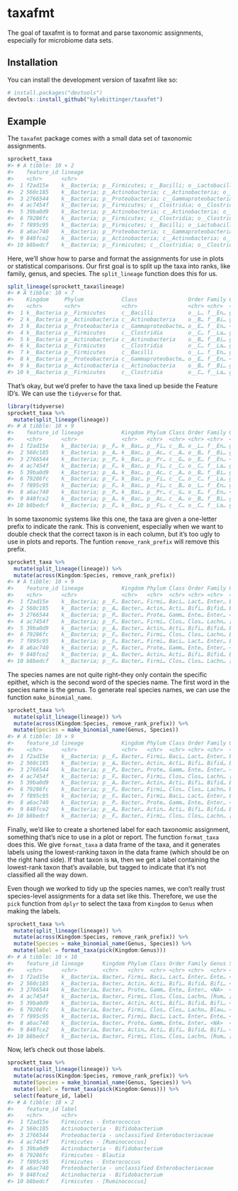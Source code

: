 
<!-- README.md is generated from README.Rmd. Please edit that file -->

# taxafmt

<!-- badges: start -->
<!-- badges: end -->

The goal of taxafmt is to format and parse taxonomic assignments,
especially for microbiome data sets.

## Installation

You can install the development version of taxafmt like so:

``` r
# install.packages("devtools")
devtools::install_github("kylebittinger/taxafmt")
```

## Example

The `taxafmt` package comes with a small data set of taxonomic
assignments.

``` r
sprockett_taxa
#> # A tibble: 10 × 2
#>    feature_id lineage                                                           
#>    <chr>      <chr>                                                             
#>  1 f2ad15e    k__Bacteria; p__Firmicutes; c__Bacilli; o__Lactobacillales; f__En…
#>  2 560c185    k__Bacteria; p__Actinobacteria; c__Actinobacteria; o__Bifidobacte…
#>  3 2766544    k__Bacteria; p__Proteobacteria; c__Gammaproteobacteria; o__Entero…
#>  4 ac7454f    k__Bacteria; p__Firmicutes; c__Clostridia; o__Clostridiales; f__L…
#>  5 39ba0d9    k__Bacteria; p__Actinobacteria; c__Actinobacteria; o__Bifidobacte…
#>  6 79286fc    k__Bacteria; p__Firmicutes; c__Clostridia; o__Clostridiales; f__L…
#>  7 f895c95    k__Bacteria; p__Firmicutes; c__Bacilli; o__Lactobacillales; f__En…
#>  8 a6ac740    k__Bacteria; p__Proteobacteria; c__Gammaproteobacteria; o__Entero…
#>  9 848fce2    k__Bacteria; p__Actinobacteria; c__Actinobacteria; o__Bifidobacte…
#> 10 b8bedcf    k__Bacteria; p__Firmicutes; c__Clostridia; o__Clostridiales; f__L…
```

Here, we’ll show how to parse and format the assignments for use in
plots or statistical comparisons. Our first goal is to split up the taxa
into ranks, like family, genus, and species. The `split_lineage`
function does this for us.

``` r
split_lineage(sprockett_taxa$lineage)
#> # A tibble: 10 × 7
#>    Kingdom     Phylum            Class                Order Family Genus Species
#>    <chr>       <chr>             <chr>                <chr> <chr>  <chr> <chr>  
#>  1 k__Bacteria p__Firmicutes     c__Bacilli           o__L… f__En… g__E… <NA>   
#>  2 k__Bacteria p__Actinobacteria c__Actinobacteria    o__B… f__Bi… g__B… <NA>   
#>  3 k__Bacteria p__Proteobacteria c__Gammaproteobacte… o__E… f__En… <NA>  <NA>   
#>  4 k__Bacteria p__Firmicutes     c__Clostridia        o__C… f__La… g__[… s__gna…
#>  5 k__Bacteria p__Actinobacteria c__Actinobacteria    o__B… f__Bi… g__B… <NA>   
#>  6 k__Bacteria p__Firmicutes     c__Clostridia        o__C… f__La… g__B… s__    
#>  7 k__Bacteria p__Firmicutes     c__Bacilli           o__L… f__En… g__E… <NA>   
#>  8 k__Bacteria p__Proteobacteria c__Gammaproteobacte… o__E… f__En… <NA>  <NA>   
#>  9 k__Bacteria p__Actinobacteria c__Actinobacteria    o__B… f__Bi… g__B… <NA>   
#> 10 k__Bacteria p__Firmicutes     c__Clostridia        o__C… f__La… g__[… s__gna…
```

That’s okay, but we’d prefer to have the taxa lined up beside the
Feature ID’s. We can use the `tidyverse` for that.

``` r
library(tidyverse)
sprockett_taxa %>%
  mutate(split_lineage(lineage))
#> # A tibble: 10 × 9
#>    feature_id lineage            Kingdom Phylum Class Order Family Genus Species
#>    <chr>      <chr>              <chr>   <chr>  <chr> <chr> <chr>  <chr> <chr>  
#>  1 f2ad15e    k__Bacteria; p__F… k__Bac… p__Fi… c__B… o__L… f__En… g__E… <NA>   
#>  2 560c185    k__Bacteria; p__A… k__Bac… p__Ac… c__A… o__B… f__Bi… g__B… <NA>   
#>  3 2766544    k__Bacteria; p__P… k__Bac… p__Pr… c__G… o__E… f__En… <NA>  <NA>   
#>  4 ac7454f    k__Bacteria; p__F… k__Bac… p__Fi… c__C… o__C… f__La… g__[… s__gna…
#>  5 39ba0d9    k__Bacteria; p__A… k__Bac… p__Ac… c__A… o__B… f__Bi… g__B… <NA>   
#>  6 79286fc    k__Bacteria; p__F… k__Bac… p__Fi… c__C… o__C… f__La… g__B… s__    
#>  7 f895c95    k__Bacteria; p__F… k__Bac… p__Fi… c__B… o__L… f__En… g__E… <NA>   
#>  8 a6ac740    k__Bacteria; p__P… k__Bac… p__Pr… c__G… o__E… f__En… <NA>  <NA>   
#>  9 848fce2    k__Bacteria; p__A… k__Bac… p__Ac… c__A… o__B… f__Bi… g__B… <NA>   
#> 10 b8bedcf    k__Bacteria; p__F… k__Bac… p__Fi… c__C… o__C… f__La… g__[… s__gna…
```

In some taxonomic systems like this one, the taxa are given a one-letter
prefix to indicate the rank. This is convenient, especially when we want
to double check that the correct taxon is in each column, but it’s too
ugly to use in plots and reports. The funtion `remove_rank_prefix` will
remove this prefix.

``` r
sprockett_taxa %>%
  mutate(split_lineage(lineage)) %>%
  mutate(across(Kingdom:Species, remove_rank_prefix))
#> # A tibble: 10 × 9
#>    feature_id lineage            Kingdom Phylum Class Order Family Genus Species
#>    <chr>      <chr>              <chr>   <chr>  <chr> <chr> <chr>  <chr> <chr>  
#>  1 f2ad15e    k__Bacteria; p__F… Bacter… Firmi… Baci… Lact… Enter… Ente… <NA>   
#>  2 560c185    k__Bacteria; p__A… Bacter… Actin… Acti… Bifi… Bifid… Bifi… <NA>   
#>  3 2766544    k__Bacteria; p__P… Bacter… Prote… Gamm… Ente… Enter… <NA>  <NA>   
#>  4 ac7454f    k__Bacteria; p__F… Bacter… Firmi… Clos… Clos… Lachn… [Rum… gnavus 
#>  5 39ba0d9    k__Bacteria; p__A… Bacter… Actin… Acti… Bifi… Bifid… Bifi… <NA>   
#>  6 79286fc    k__Bacteria; p__F… Bacter… Firmi… Clos… Clos… Lachn… Blau… <NA>   
#>  7 f895c95    k__Bacteria; p__F… Bacter… Firmi… Baci… Lact… Enter… Ente… <NA>   
#>  8 a6ac740    k__Bacteria; p__P… Bacter… Prote… Gamm… Ente… Enter… <NA>  <NA>   
#>  9 848fce2    k__Bacteria; p__A… Bacter… Actin… Acti… Bifi… Bifid… Bifi… <NA>   
#> 10 b8bedcf    k__Bacteria; p__F… Bacter… Firmi… Clos… Clos… Lachn… [Rum… gnavus
```

The species names are not quite right–they only contain the specific
epithet, which is the second word of the species name. The first word in
the species name is the genus. To generate real species names, we can
use the function `make_binomial_name`.

``` r
sprockett_taxa %>%
  mutate(split_lineage(lineage)) %>%
  mutate(across(Kingdom:Species, remove_rank_prefix)) %>%
  mutate(Species = make_binomial_name(Genus, Species))
#> # A tibble: 10 × 9
#>    feature_id lineage            Kingdom Phylum Class Order Family Genus Species
#>    <chr>      <chr>              <chr>   <chr>  <chr> <chr> <chr>  <chr> <chr>  
#>  1 f2ad15e    k__Bacteria; p__F… Bacter… Firmi… Baci… Lact… Enter… Ente… <NA>   
#>  2 560c185    k__Bacteria; p__A… Bacter… Actin… Acti… Bifi… Bifid… Bifi… <NA>   
#>  3 2766544    k__Bacteria; p__P… Bacter… Prote… Gamm… Ente… Enter… <NA>  <NA>   
#>  4 ac7454f    k__Bacteria; p__F… Bacter… Firmi… Clos… Clos… Lachn… [Rum… [Rumin…
#>  5 39ba0d9    k__Bacteria; p__A… Bacter… Actin… Acti… Bifi… Bifid… Bifi… <NA>   
#>  6 79286fc    k__Bacteria; p__F… Bacter… Firmi… Clos… Clos… Lachn… Blau… <NA>   
#>  7 f895c95    k__Bacteria; p__F… Bacter… Firmi… Baci… Lact… Enter… Ente… <NA>   
#>  8 a6ac740    k__Bacteria; p__P… Bacter… Prote… Gamm… Ente… Enter… <NA>  <NA>   
#>  9 848fce2    k__Bacteria; p__A… Bacter… Actin… Acti… Bifi… Bifid… Bifi… <NA>   
#> 10 b8bedcf    k__Bacteria; p__F… Bacter… Firmi… Clos… Clos… Lachn… [Rum… [Rumin…
```

Finally, we’d like to create a shortened label for each taxonomic
assignment, something that’s nice to use in a plot or report. The
function `format_taxa` does this. We give `format_taxa` a data frame of
the taxa, and it generates labels using the lowest-ranking taxon in the
data frame (which should be on the right hand side). If that taxon is
`NA`, then we get a label containing the lowest-rank taxon that’s
available, but tagged to indicate that it’s not classified all the way
down.

Even though we worked to tidy up the species names, we con’t really
trust species-level assignments for a data set like this. Therefore, we
use the `pick` function from `dplyr` to select the taxa from `Kingdom`
to `Genus` when making the labels.

``` r
sprockett_taxa %>%
  mutate(split_lineage(lineage)) %>%
  mutate(across(Kingdom:Species, remove_rank_prefix)) %>%
  mutate(Species = make_binomial_name(Genus, Species)) %>%
  mutate(label = format_taxa(pick(Kingdom:Genus)))
#> # A tibble: 10 × 10
#>    feature_id lineage      Kingdom Phylum Class Order Family Genus Species label
#>    <chr>      <chr>        <chr>   <chr>  <chr> <chr> <chr>  <chr> <chr>   <chr>
#>  1 f2ad15e    k__Bacteria… Bacter… Firmi… Baci… Lact… Enter… Ente… <NA>    Firm…
#>  2 560c185    k__Bacteria… Bacter… Actin… Acti… Bifi… Bifid… Bifi… <NA>    Acti…
#>  3 2766544    k__Bacteria… Bacter… Prote… Gamm… Ente… Enter… <NA>  <NA>    Prot…
#>  4 ac7454f    k__Bacteria… Bacter… Firmi… Clos… Clos… Lachn… [Rum… [Rumin… Firm…
#>  5 39ba0d9    k__Bacteria… Bacter… Actin… Acti… Bifi… Bifid… Bifi… <NA>    Acti…
#>  6 79286fc    k__Bacteria… Bacter… Firmi… Clos… Clos… Lachn… Blau… <NA>    Firm…
#>  7 f895c95    k__Bacteria… Bacter… Firmi… Baci… Lact… Enter… Ente… <NA>    Firm…
#>  8 a6ac740    k__Bacteria… Bacter… Prote… Gamm… Ente… Enter… <NA>  <NA>    Prot…
#>  9 848fce2    k__Bacteria… Bacter… Actin… Acti… Bifi… Bifid… Bifi… <NA>    Acti…
#> 10 b8bedcf    k__Bacteria… Bacter… Firmi… Clos… Clos… Lachn… [Rum… [Rumin… Firm…
```

Now, let’s check out those labels.

``` r
sprockett_taxa %>%
  mutate(split_lineage(lineage)) %>%
  mutate(across(Kingdom:Species, remove_rank_prefix)) %>%
  mutate(Species = make_binomial_name(Genus, Species)) %>%
  mutate(label = format_taxa(pick(Kingdom:Genus))) %>%
  select(feature_id, label)
#> # A tibble: 10 × 2
#>    feature_id label                                           
#>    <chr>      <chr>                                           
#>  1 f2ad15e    Firmicutes - Enterococcus                       
#>  2 560c185    Actinobacteria - Bifidobacterium                
#>  3 2766544    Proteobacteria - unclassified Enterobacteriaceae
#>  4 ac7454f    Firmicutes - [Ruminococcus]                     
#>  5 39ba0d9    Actinobacteria - Bifidobacterium                
#>  6 79286fc    Firmicutes - Blautia                            
#>  7 f895c95    Firmicutes - Enterococcus                       
#>  8 a6ac740    Proteobacteria - unclassified Enterobacteriaceae
#>  9 848fce2    Actinobacteria - Bifidobacterium                
#> 10 b8bedcf    Firmicutes - [Ruminococcus]
```
